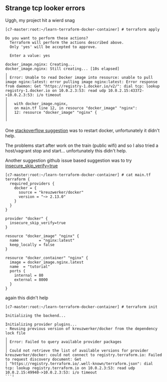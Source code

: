## Strange tcp looker errors


Uggh, my project hit a wierd snag

```
[c7-master:root:~/learn-terraform-docker-container] # terraform apply

Do you want to perform these actions?
  Terraform will perform the actions described above.
  Only 'yes' will be accepted to approve.

  Enter a value: yes

docker_image.nginx: Creating...
docker_image.nginx: Still creating... [10s elapsed]
╷
│ Error: Unable to read Docker image into resource: unable to pull image nginx:latest: error pulling image nginx:latest: Error response from daemon: Get "https://registry-1.docker.io/v2/": dial tcp: lookup registry-1.docker.io on 10.0.2.3:53: read udp 10.0.2.15:43372->10.0.2.3:53: i/o timeout
│ 
│   with docker_image.nginx,
│   on main.tf line 12, in resource "docker_image" "nginx":
│   12: resource "docker_image" "nginx" {
│ 
╵

```


One [stackoverflow suggestion](https://stackoverflow.com/questions/47580528/error-response-from-daemon-get-https-registry-1-docker-io-v2-dial-tcp-look) was to restart docker, unfortunately it didn't help.

The problems start after work on the train (public wifi) and so I also tried a host/vagrant stop and start... unfortunately this didn't help.

Another suggestion github issue based suggestion was to try [insecure_skip_verify=true](https://github.com/kreuzwerker/terraform-provider-docker/issues/135)

```
[c7-master:root:~/learn-terraform-docker-container] # cat main.tf
terraform {
  required_providers {
    docker = {
      source = "kreuzwerker/docker"
      version = "~> 2.13.0"
    }
  }
}

provider "docker" {
  insecure_skip_verify=true
}

resource "docker_image" "nginx" {
  name         = "nginx:latest"
  keep_locally = false
}

resource "docker_container" "nginx" {
  image = docker_image.nginx.latest
  name  = "tutorial"
  ports {
    internal = 80
    external = 8000
  }
}
```

again this didn't help


```
[c7-master:root:~/learn-terraform-docker-container] # terraform init

Initializing the backend...

Initializing provider plugins...
- Reusing previous version of kreuzwerker/docker from the dependency lock file
╷
│ Error: Failed to query available provider packages
│ 
│ Could not retrieve the list of available versions for provider kreuzwerker/docker: could not connect to registry.terraform.io: Failed to request discovery document: Get
│ "https://registry.terraform.io/.well-known/terraform.json": dial tcp: lookup registry.terraform.io on 10.0.2.3:53: read udp 10.0.2.15:49940->10.0.2.3:53: i/o timeout
```╵

